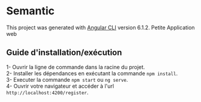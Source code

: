 # Semantic

This project was generated with [Angular CLI](https://github.com/angular/angular-cli) version 6.1.2.
Petite Application web 

## Guide d'installation/exécution

1- Ouvrir la ligne de commande dans la racine du projet.  
2- Installer les dépendances en exécutant la commande `npm install`.  
3- Executer la commande `npm start` ou `ng serve`.  
4- Ouvrir votre navigateur et accéder à l'url `http://localhost:4200/register`. 
